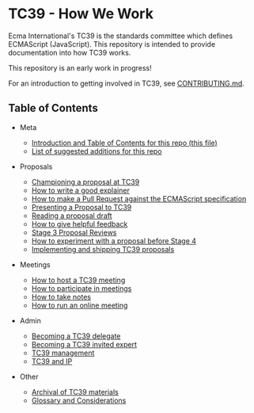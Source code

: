 # TC39 - How We Work

Ecma International's TC39 is the standards committee which defines ECMAScript (JavaScript). This repository is intended to provide documentation into how TC39 works.

This repository is an early work in progress!

For an introduction to getting involved in TC39, see [CONTRIBUTING.md](https://github.com/tc39/ecma262/blob/HEAD/CONTRIBUTING.md).

## Table of Contents

- Meta  
  - [Introduction and Table of Contents for this repo (this file)](README.md)
  - [List of suggested additions for this repo](TODO.md)

- Proposals
  - [Championing a proposal at TC39](champion.md)
  - [How to write a good explainer](explainer.md)
  - [How to make a Pull Request against the ECMAScript specification](pr.md)
  - [Presenting a Proposal to TC39](presenting.md)
  - [Reading a proposal draft](how-to-read.md)
  - [How to give helpful feedback](feedback.md)
  - [Stage 3 Proposal Reviews](stage-3-review.md)
  - [How to experiment with a proposal before Stage 4](experiment.md)
  - [Implementing and shipping TC39 proposals](implement.md)

- Meetings
  - [How to host a TC39 meeting](host.md)
  - [How to participate in meetings](how-to-participate-in-meetings.md)
  - [How to take notes](how-to-take-notes.md)
  - [How to run an online meeting](call.md)

- Admin
  - [Becoming a TC39 delegate](join-tc39.md)
  - [Becoming a TC39 invited expert](invited-expert.md)
  - [TC39 management](management.md)
  - [TC39 and IP](ip.md)

- Other
  - [Archival of TC39 materials](archival.md)
  - [Glossary and Considerations](terminology.md)
